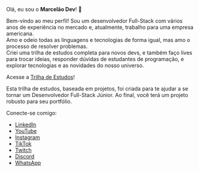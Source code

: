 Olá, eu sou o **Marcelão Dev**! 👋

Bem-vindo ao meu perfil! Sou um desenvolvedor Full-Stack com vários anos de experiência no mercado e, atualmente, trabalho para uma empresa americana.  
Amo e odeio todas as linguagens e tecnologias de forma igual, mas amo o processo de resolver problemas.  
Criei uma trilha de estudos completa para novos devs, e também faço lives para trocar ideias, responder dúvidas de estudantes de programação, e explorar tecnologias e as novidades do nosso universo.

Acesse a [Trilha de Estudos](https://marcelao.dev/trilha)!

Esta trilha de estudos, baseada em projetos, foi criada para te ajudar a se tornar um Desenvolvedor Full-Stack Júnior. Ao final, você terá um projeto robusto para seu portfólio.

Conecte-se comigo:

- [LinkedIn](https://www.linkedin.com/in/marcelobcortes)
- [YouTube](https://www.youtube.com/@marcelao_dev)
- [Instagram](https://www.instagram.com/marcelao_dev)
- [TikTok](https://www.tiktok.com/@marcelao_dev)
- [Twitch](https://www.twitch.tv/marcelao_dev)
- [Discord](https://discord.gg/RJ9rdnnhqb)
- [WhatsApp](https://chat.whatsapp.com/Ege14EtHEsF9AMMprSQBhN)
